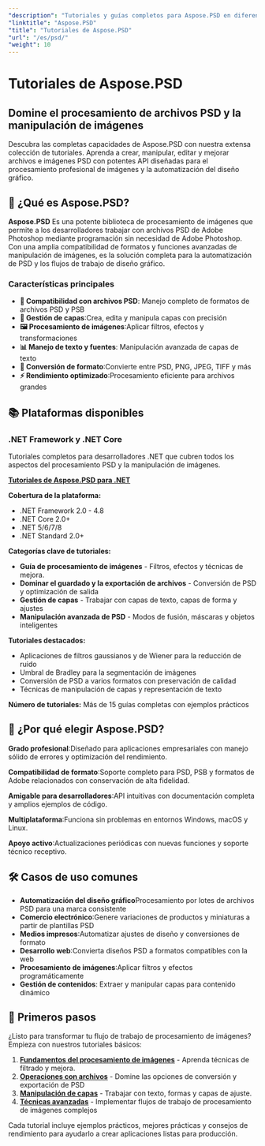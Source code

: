 ```yaml
---
"description": "Tutoriales y guías completos para Aspose.PSD en diferentes plataformas. Domina la manipulación de archivos PSD, el procesamiento de imágenes, la gestión de capas y las funciones avanzadas de edición con nuestra extensa colección de tutoriales."
"linktitle": "Aspose.PSD"
"title": "Tutoriales de Aspose.PSD"
"url": "/es/psd/"
"weight": 10
---
```


# Tutoriales de Aspose.PSD

## Domine el procesamiento de archivos PSD y la manipulación de imágenes

Descubra las completas capacidades de Aspose.PSD con nuestra extensa colección de tutoriales. Aprenda a crear, manipular, editar y mejorar archivos e imágenes PSD con potentes API diseñadas para el procesamiento profesional de imágenes y la automatización del diseño gráfico.

## 🚀 ¿Qué es Aspose.PSD?

**Aspose.PSD** Es una potente biblioteca de procesamiento de imágenes que permite a los desarrolladores trabajar con archivos PSD de Adobe Photoshop mediante programación sin necesidad de Adobe Photoshop. Con una amplia compatibilidad de formatos y funciones avanzadas de manipulación de imágenes, es la solución completa para la automatización de PSD y los flujos de trabajo de diseño gráfico.

### Características principales
- **📁 Compatibilidad con archivos PSD**: Manejo completo de formatos de archivos PSD y PSB
- **🎨 Gestión de capas**:Crea, edita y manipula capas con precisión
- **🖼️ Procesamiento de imágenes**:Aplicar filtros, efectos y transformaciones
- **📊 Manejo de texto y fuentes**: Manipulación avanzada de capas de texto
- **🔄 Conversión de formato**:Convierte entre PSD, PNG, JPEG, TIFF y más
- **⚡ Rendimiento optimizado**:Procesamiento eficiente para archivos grandes

## 📚 Plataformas disponibles

### .NET Framework y .NET Core
Tutoriales completos para desarrolladores .NET que cubren todos los aspectos del procesamiento PSD y la manipulación de imágenes.

**[Tutoriales de Aspose.PSD para .NET](./net/)**

**Cobertura de la plataforma:**
- .NET Framework 2.0 - 4.8
- .NET Core 2.0+
- .NET 5/6/7/8
- .NET Standard 2.0+

**Categorías clave de tutoriales:**
- **Guía de procesamiento de imágenes** - Filtros, efectos y técnicas de mejora.
- **Dominar el guardado y la exportación de archivos** - Conversión de PSD y optimización de salida
- **Gestión de capas** - Trabajar con capas de texto, capas de forma y ajustes
- **Manipulación avanzada de PSD** - Modos de fusión, máscaras y objetos inteligentes

**Tutoriales destacados:**
- Aplicaciones de filtros gaussianos y de Wiener para la reducción de ruido
- Umbral de Bradley para la segmentación de imágenes
- Conversión de PSD a varios formatos con preservación de calidad
- Técnicas de manipulación de capas y representación de texto

**Número de tutoriales:** Más de 15 guías completas con ejemplos prácticos


## 🎯 ¿Por qué elegir Aspose.PSD?

**Grado profesional**:Diseñado para aplicaciones empresariales con manejo sólido de errores y optimización del rendimiento.

**Compatibilidad de formato**:Soporte completo para PSD, PSB y formatos de Adobe relacionados con conservación de alta fidelidad.

**Amigable para desarrolladores**:API intuitivas con documentación completa y amplios ejemplos de código.

**Multiplataforma**:Funciona sin problemas en entornos Windows, macOS y Linux.

**Apoyo activo**:Actualizaciones periódicas con nuevas funciones y soporte técnico receptivo.


## 🛠️ Casos de uso comunes

- **Automatización del diseño gráfico**Procesamiento por lotes de archivos PSD para una marca consistente
- **Comercio electrónico**:Genere variaciones de productos y miniaturas a partir de plantillas PSD  
- **Medios impresos**:Automatizar ajustes de diseño y conversiones de formato
- **Desarrollo web**:Convierta diseños PSD a formatos compatibles con la web
- **Procesamiento de imágenes**:Aplicar filtros y efectos programáticamente
- **Gestión de contenidos**: Extraer y manipular capas para contenido dinámico


## 📖 Primeros pasos

¿Listo para transformar tu flujo de trabajo de procesamiento de imágenes? Empieza con nuestros tutoriales básicos:

1. **[Fundamentos del procesamiento de imágenes](./net/guide-image-processing/)** - Aprenda técnicas de filtrado y mejora.
2. **[Operaciones con archivos](./net/mastering-file-saving-and-exporting/)** - Domine las opciones de conversión y exportación de PSD
3. **[Manipulación de capas](./net/)** - Trabajar con texto, formas y capas de ajuste.
4. **[Técnicas avanzadas](./net/)** - Implementar flujos de trabajo de procesamiento de imágenes complejos

Cada tutorial incluye ejemplos prácticos, mejores prácticas y consejos de rendimiento para ayudarlo a crear aplicaciones listas para producción.